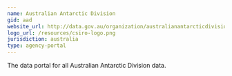 ```yaml
---
name: Australian Antarctic Division
gid: aad
website_url: http://data.gov.au/organization/australianantarcticdivision
logo_url: /resources/csiro-logo.png
jurisdiction: australia
type: agency-portal
---
```


The data portal for all Australian Antarctic Division data.